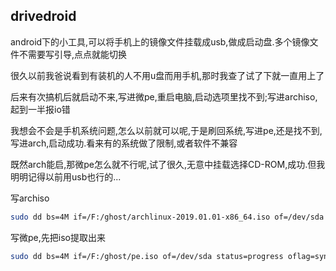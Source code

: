## drivedroid

android下的小工具,可以将手机上的镜像文件挂载成usb,做成启动盘.多个镜像文件不需要写引导,点点就能切换

很久以前我爸说看到有装机的人不用u盘而用手机,那时我查了试了下就一直用上了

后来有次搞机后就启动不来,写进微pe,重启电脑,启动选项里找不到;写进archiso,起到一半报io错

我想会不会是手机系统问题,怎么以前就可以呢,于是刷回系统,写进pe,还是找不到,写进arch,启动成功.看来有的系统做了限制,或者软件不兼容

既然arch能启,那微pe怎么就不行呢,试了很久,无意中挂载选择CD-ROM,成功.但我明明记得以前用usb也行的...

写archiso
```sh
sudo dd bs=4M if=/F:/ghost/archlinux-2019.01.01-x86_64.iso of=/dev/sda status=progress oflag=sync
```

写微pe,先把iso提取出来
```sh
sudo dd bs=4M if=/F:/ghost/pe.iso of=/dev/sda status=progress oflag=sync
```